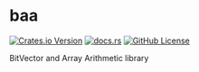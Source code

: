 # baa

[![Crates.io Version](https://img.shields.io/crates/v/baa)](https://crates.io/crates/baa)
[![docs.rs](https://img.shields.io/docsrs/baa)](https://docs.rs/baa)
[![GitHub License](https://img.shields.io/github/license/ekiwi/baa)](LICENSE)


BitVector and Array Arithmetic library
